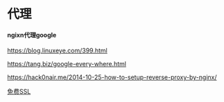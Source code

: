 # 代理

#### ngixn代理google

https://blog.linuxeye.com/399.html

https://tang.biz/google-every-where.html

https://hack0nair.me/2014-10-25-how-to-setup-reverse-proxy-by-nginx/

[免费SSL](https://www.startssl.com/)